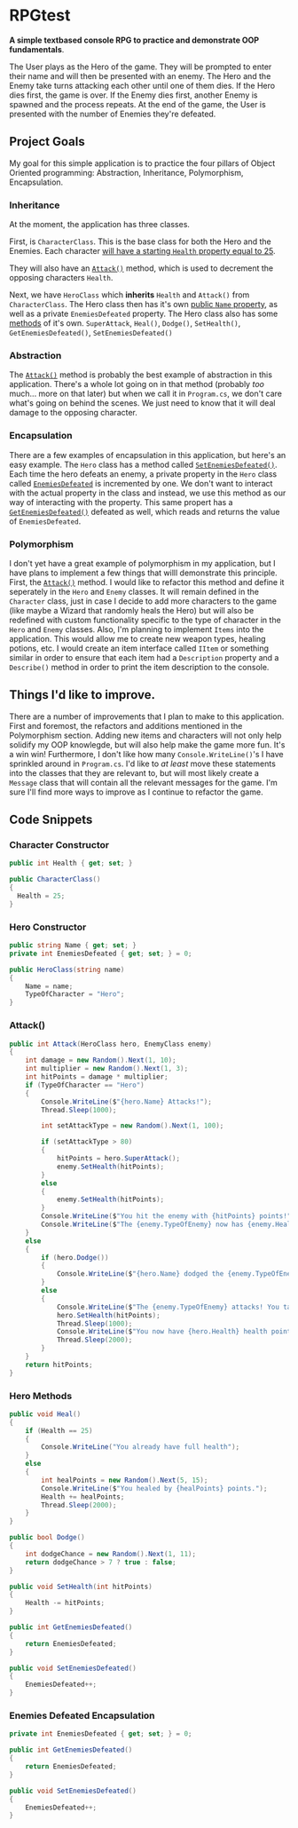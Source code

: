 # RPGtest
<strong>A simple textbased console RPG to practice and demonstrate OOP fundamentals</strong>.

The User plays as the Hero of the game. They will be prompted to enter their name and will then be presented with an enemy. 
The Hero and the Enemy take turns attacking each other until one of them dies. 
If the Hero dies first, the game is over.
If the Enemy dies first, another Enemy is spawned and the process repeats.
At the end of the game, the User is presented with the number of Enemies they're defeated.

## Project Goals
My goal for this simple application is to practice the four pillars of Object Oriented programming: Abstraction, Inheritance, Polymorphism, Encapsulation.

### Inheritance
At the moment, the application has three classes.

First, is `CharacterClass`. This is the base class for both the Hero and the Enemies. Each character [will have a starting `Health` property equal to 25](https://github.com/Tbeck202/RPGtest/new/master?readme=1#character-constructor).

They will also have an [`Attack()`](https://github.com/Tbeck202/RPGtest/new/master?readme=1#attack) method, which is used to decrement the opposing characters `Health`.

Next, we have `HeroClass` which <strong>inherits</strong> `Health` and `Attack()` from `CharacterClass`. 
The Hero class then has it's own [public `Name` property](), as well as a private `EnemiesDefeated` property.
The Hero class also has some [methods](https://github.com/Tbeck202/RPGtest/new/master?readme=1#hero-methods) of it's own. `SuperAttack`, `Heal()`, `Dodge()`, `SetHealth()`, `GetEnemiesDefeated()`, `SetEnemiesDefeated()`

### Abstraction
The [`Attack()`](https://github.com/Tbeck202/RPGtest/new/master?readme=1#attack) method is probably the best example of abstraction in this application. There's a whole lot going on in that method (probably <em>too</em> much... more on that later) but when we call it in `Program.cs`, we don't care what's going on behind the scenes. We just need to know that it will deal damage to the opposing character.

### Encapsulation
There are a few examples of encapsulation in this application, but here's an easy example. The `Hero` class has a method called [`SetEnemiesDefeated()`](https://github.com/Tbeck202/RPGtest/edit/master/README.md#enemies-defeated-encapsulation). Each time the hero defeats an enemy, a private property in the `Hero` class called [`EnemiesDefeated`](https://github.com/Tbeck202/RPGtest/edit/master/README.md#enemies-defeated-encapsulation) is incremented by one. We don't want to interact with the actual property in the class and instead, we use this method as our way of interacting with the property. This same propert has a [`GetEnemiesDefeated()`](https://github.com/Tbeck202/RPGtest/edit/master/README.md#enemies-defeated-encapsulation) defeated as well, which reads and returns the value of `EnemiesDefeated`.

### Polymorphism
I don't yet have a great example of polymorphism in my application, but I have plans to implement a few things that willl demonstrate this principle. First, the [`Attack()`](https://github.com/Tbeck202/RPGtest/new/master?readme=1#attack) method. I would like to refactor this method and define it seperately in the `Hero` and `Enemy` classes. It will remain defined in the `Character` class, just in case I decide to add more characters to the game (like maybe a Wizard that randomly heals the Hero) but will also be redefined with custom functionality specific to the type of character in the `Hero` and `Enemy` classes. Also, I'm planning to implement `Items` into the application. This would allow me to create new weapon types, healing potions, etc. I would create an item interface called `IItem` or something similar in order to ensure that each item had a `Description` property and a `Describe()` method in order to print the item description to the console.

## Things I'd like to improve.
There are a number of improvements that I plan to make to this application. First and foremost, the refactors and additions mentioned in the Polymorphism section. Adding new items and characters will not only help solidify my OOP knowlegde, but will also help make the game more fun. It's a win win! Furthermore, I don't like how many `Console.WriteLine()`'s I have sprinkled around in `Program.cs`. I'd like to <em>at least</em> move these statements into the classes that they are relevant to, but will most likely create a `Message` class that will contain all the relevant messages for the game. I'm sure I'll find more ways to improve as I continue to refactor the game.

## Code Snippets
### Character Constructor
```c#
public int Health { get; set; }

public CharacterClass() 
{
  Health = 25;
}
``` 

### Hero Constructor
```c#
public string Name { get; set; }
private int EnemiesDefeated { get; set; } = 0;

public HeroClass(string name)
{
    Name = name;
    TypeOfCharacter = "Hero";
}
```
### Attack()
```c#
public int Attack(HeroClass hero, EnemyClass enemy)
{
    int damage = new Random().Next(1, 10);
    int multiplier = new Random().Next(1, 3);
    int hitPoints = damage * multiplier;
    if (TypeOfCharacter == "Hero")
    {
        Console.WriteLine($"{hero.Name} Attacks!");
        Thread.Sleep(1000);

        int setAttackType = new Random().Next(1, 100);

        if (setAttackType > 80)
        {
            hitPoints = hero.SuperAttack();
            enemy.SetHealth(hitPoints);
        }
        else
        {
            enemy.SetHealth(hitPoints);
        }
        Console.WriteLine($"You hit the enemy with {hitPoints} points!");
        Console.WriteLine($"The {enemy.TypeOfEnemy} now has {enemy.Health} health points.");
    }
    else
    {
        if (hero.Dodge())
        {
            Console.WriteLine($"{hero.Name} dodged the {enemy.TypeOfEnemy}'s attack!");
        }
        else
        {
            Console.WriteLine($"The {enemy.TypeOfEnemy} attacks! You take {hitPoints} damage.");
            hero.SetHealth(hitPoints);
            Thread.Sleep(1000);
            Console.WriteLine($"You now have {hero.Health} health points.");
            Thread.Sleep(2000);
        }
    }
    return hitPoints;
}
```

### Hero Methods
```c#
public void Heal()
{
    if (Health == 25)
    {
        Console.WriteLine("You already have full health");
    }
    else
    {
        int healPoints = new Random().Next(5, 15);
        Console.WriteLine($"You healed by {healPoints} points.");
        Health += healPoints;
        Thread.Sleep(2000);
    }
}

public bool Dodge()
{
    int dodgeChance = new Random().Next(1, 11);
    return dodgeChance > 7 ? true : false;
}

public void SetHealth(int hitPoints)
{
    Health -= hitPoints;
}

public int GetEnemiesDefeated()
{
    return EnemiesDefeated;
}

public void SetEnemiesDefeated()
{
    EnemiesDefeated++;
}
```

### Enemies Defeated Encapsulation
```c#
private int EnemiesDefeated { get; set; } = 0;

public int GetEnemiesDefeated()
{
    return EnemiesDefeated;
}

public void SetEnemiesDefeated()
{
    EnemiesDefeated++;
}
 ```
